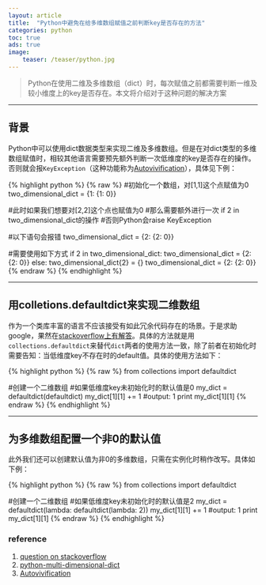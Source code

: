```yaml
---
layout: article
title:  "Python中避免在给多维数组赋值之前判断key是否存在的方法"
categories: python
toc: true
ads: true
image:
    teaser: /teaser/python.jpg
---
```



> Python在使用二维及多维数组（dict）时，每次赋值之前都需要判断一维及较小维度上的key是否存在。本文将介绍对于这种问题的解决方案

---

## 背景

Python中可以使用dict数据类型来实现二维及多维数组。但是在对dict类型的多维数组赋值时，相较其他语言需要预先额外判断一次低维度的key是否存在的操作。否则就会报`KeyException`（这种功能称为[Autovivification](http://en.wikipedia.org/wiki/Autovivification)），具体见下例：


{% highlight python %}
{% raw %}
#初始化一个数组，对[1,1]这个点赋值为0
two_dimensional_dict = {1: {1: 0}}

#此时如果我们想要对[2,2]这个点也赋值为0
#那么需要额外进行一次 if 2 in two_dimensional_dict的操作
#否则Python会raise KeyException

#以下语句会报错
two_dimensional_dict = {2: {2: 0}} 

#需要使用如下方式
if 2 in two_dimensional_dict:
    two_dimensional_dict = {2: {2: 0}} 
else:
    two_dimensional_dict{2} = {} 
    two_dimensional_dict = {2: {2: 0}} 
{% endraw %}
{% endhighlight %}

---

## 用colletions.defaultdict来实现二维数组

作为一个类库丰富的语言不应该接受有如此冗余代码存在的场景。于是求助google，果然在[stackoverflow上有解答](http://stackoverflow.com/questions/14867496/update-and-create-a-multi-dimensional-dictionary-in-python)。具体的方法就是用`collections.defaultdict`来替代`dict`两者的使用方法一致，除了前者在初始化时需要告知：当低维度key不存在时的default值。具体的使用方法如下：

{% highlight python %}
{% raw %}
from collections import defaultdict

#创建一个二维数组
#如果低维度key未初始化时的默认值是0
my_dict = defaultdict(defaultdict)
my_dict[1][1] += 1
#output: 1
print my_dict[1][1]
{% endraw %}
{% endhighlight %}


---

## 为多维数组配置一个非0的默认值

此外我们还可以创建默认值为非0的多维数组，只需在实例化时稍作改写。具体如下例：

{% highlight python %}
{% raw %}
from collections import defaultdict

#创建一个二维数组
#如果低维度key未初始化时的默认值是2
my_dict = defaultdict(lambda: defaultdict(lambda: 2))
my_dict[1][1] += 1
#output: 1
print my_dict[1][1]
{% endraw %}
{% endhighlight %}

### reference
1. [question on stackoverflow](http://stackoverflow.com/questions/14867496/update-and-create-a-multi-dimensional-dictionary-in-python)
2. [python-multi-dimensional-dict](http://slacy.com/blog/2010/05/python-multi-dimensional-dicts-using-defaultdict/)
3. [Autovivification](http://en.wikipedia.org/wiki/Autovivification)
